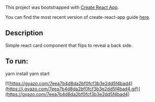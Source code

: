 This project was bootstrapped with [Create React App](https://github.com/facebookincubator/create-react-app).

You can find the most recent version of create-react-app guide [here](https://github.com/facebookincubator/create-react-app/blob/master/packages/react-scripts/template/README.md).

## Description
Simple react card component that flips to reveal a back side.

## To run:
yarn install
yarn start

[![https://gyazo.com/7eea7b4d8da2bf0fcf3b3e2dd5f4bad4](https://i.gyazo.com/7eea7b4d8da2bf0fcf3b3e2dd5f4bad4.gif)](https://gyazo.com/7eea7b4d8da2bf0fcf3b3e2dd5f4bad4)
